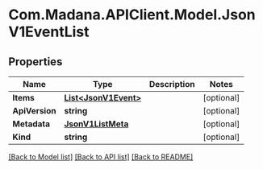 
# Com.Madana.APIClient.Model.JsonV1EventList

## Properties

Name | Type | Description | Notes
------------ | ------------- | ------------- | -------------
**Items** | [**List&lt;JsonV1Event&gt;**](JsonV1Event.md) |  | [optional] 
**ApiVersion** | **string** |  | [optional] 
**Metadata** | [**JsonV1ListMeta**](JsonV1ListMeta.md) |  | [optional] 
**Kind** | **string** |  | [optional] 

[[Back to Model list]](../README.md#documentation-for-models)
[[Back to API list]](../README.md#documentation-for-api-endpoints)
[[Back to README]](../README.md)


